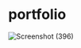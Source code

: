 # portfolio
![Screenshot (396)](https://user-images.githubusercontent.com/92775489/148584763-8b08d8b1-48d9-4238-be3e-453f454430fc.png)
